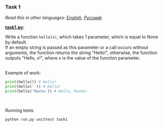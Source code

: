 ### Task 1

*Read this in other languages: [English](README.md), [Русский](README.ru.md).*

<b> [task1.py](./task1.py): </b><br>

Write a function `hello(x)`, which takes 1 parameter, which is equal to None by default. <br>
If an empty string is passed as this parameter or a call occurs without arguments, the function returns
the string "Hello!", otherwise, the function outputs "Hello, x!", where x is the value of
the function parameter. <br><br>

Example of work:
```python
print(hello()) # Hello!
print(hello('')) # Hello!
print(hello('Masha')) # Hello, Masha!
```
<br>

Running tests:
```bash
python run.py unittest task1
```